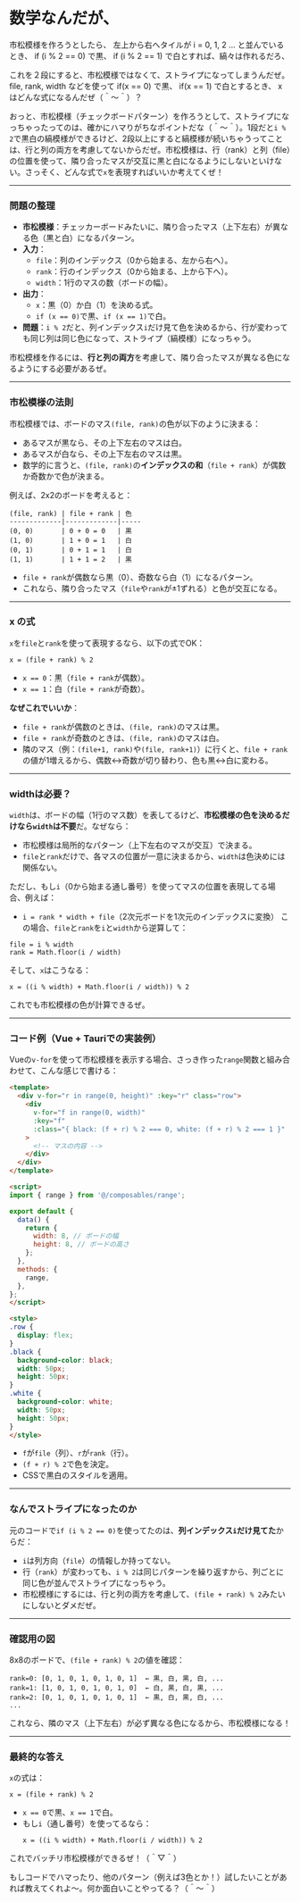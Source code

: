 # 数学なんだが、
市松模様を作ろうとしたら、
左上から右へタイルが i = 0, 1, 2 ... と並んでいるとき、
if (i % 2 == 0) で黒、
if (i % 2 == 1) で白とすれば、縞々は作れるだろ、

これを２段にすると、市松模様ではなくて、ストライプになってしまうんだぜ。
file, rank, width などを使って
if(x == 0) で黒、
if(x == 1) で白とするとき、 x はどんな式になるんだぜ（＾～＾）？




おっと、市松模様（チェックボードパターン）を作ろうとして、ストライプになっちゃったってのは、確かにハマりがちなポイントだな（＾～＾）。1段だと`i % 2`で黒白の縞模様ができるけど、2段以上にすると縞模様が続いちゃうってことは、行と列の両方を考慮してないからだぜ。市松模様は、行（rank）と列（file）の位置を使って、隣り合ったマスが交互に黒と白になるようにしないといけない。さっそく、どんな式で`x`を表現すればいいか考えてくぜ！

---

### **問題の整理**
- **市松模様**：チェッカーボードみたいに、隣り合ったマス（上下左右）が異なる色（黒と白）になるパターン。
- **入力**：
  - `file`：列のインデックス（0から始まる、左から右へ）。
  - `rank`：行のインデックス（0から始まる、上から下へ）。
  - `width`：1行のマスの数（ボードの幅）。
- **出力**：
  - `x`：黒（0）か白（1）を決める式。
  - `if (x == 0)`で黒、`if (x == 1)`で白。
- **問題**：`i % 2`だと、列インデックス`i`だけ見て色を決めるから、行が変わっても同じ列は同じ色になって、ストライプ（縞模様）になっちゃう。

市松模様を作るには、**行と列の両方**を考慮して、隣り合ったマスが異なる色になるようにする必要があるぜ。

---

### **市松模様の法則**
市松模様では、ボードのマス`(file, rank)`の色が以下のように決まる：
- あるマスが黒なら、その上下左右のマスは白。
- あるマスが白なら、その上下左右のマスは黒。
- 数学的に言うと、`(file, rank)`の**インデックスの和**（`file + rank`）が偶数か奇数かで色が決まる。

例えば、2x2のボードを考えると：
```
(file, rank) | file + rank | 色
-------------|-------------|-----
(0, 0)       | 0 + 0 = 0   | 黒
(1, 0)       | 1 + 0 = 1   | 白
(0, 1)       | 0 + 1 = 1   | 白
(1, 1)       | 1 + 1 = 2   | 黒
```
- `file + rank`が偶数なら黒（0）、奇数なら白（1）になるパターン。
- これなら、隣り合ったマス（`file`や`rank`が±1ずれる）と色が交互になる。

---

### **x の式**
`x`を`file`と`rank`を使って表現するなら、以下の式でOK：
```
x = (file + rank) % 2
```
- `x == 0`：黒（`file + rank`が偶数）。
- `x == 1`：白（`file + rank`が奇数）。

**なぜこれでいいか**：
- `file + rank`が偶数のときは、`(file, rank)`のマスは黒。
- `file + rank`が奇数のときは、`(file, rank)`のマスは白。
- 隣のマス（例：`(file+1, rank)`や`(file, rank+1)`）に行くと、`file + rank`の値が1増えるから、偶数↔奇数が切り替わり、色も黒↔白に変わる。

---

### **widthは必要？**
`width`は、ボードの幅（1行のマス数）を表してるけど、**市松模様の色を決めるだけなら`width`は不要**だ。なぜなら：
- 市松模様は局所的なパターン（上下左右のマスが交互）で決まる。
- `file`と`rank`だけで、各マスの位置が一意に決まるから、`width`は色決めには関係ない。

ただし、もし`i`（0から始まる通し番号）を使ってマスの位置を表現してる場合、例えば：
- `i = rank * width + file`（2次元ボードを1次元のインデックスに変換）
この場合、`file`と`rank`を`i`と`width`から逆算して：
```
file = i % width
rank = Math.floor(i / width)
```
そして、`x`はこうなる：
```
x = ((i % width) + Math.floor(i / width)) % 2
```
これでも市松模様の色が計算できるぜ。

---

### **コード例（Vue + Tauriでの実装例）**
Vueの`v-for`を使って市松模様を表示する場合、さっき作った`range`関数と組み合わせて、こんな感じで書ける：
```html
<template>
  <div v-for="r in range(0, height)" :key="r" class="row">
    <div
      v-for="f in range(0, width)"
      :key="f"
      :class="{ black: (f + r) % 2 === 0, white: (f + r) % 2 === 1 }"
    >
      <!-- マスの内容 -->
    </div>
  </div>
</template>

<script>
import { range } from '@/composables/range';

export default {
  data() {
    return {
      width: 8, // ボードの幅
      height: 8, // ボードの高さ
    };
  },
  methods: {
    range,
  },
};
</script>

<style>
.row {
  display: flex;
}
.black {
  background-color: black;
  width: 50px;
  height: 50px;
}
.white {
  background-color: white;
  width: 50px;
  height: 50px;
}
</style>
```
- `f`が`file`（列）、`r`が`rank`（行）。
- `(f + r) % 2`で色を決定。
- CSSで黒白のスタイルを適用。

---

### **なんでストライプになったのか**
元のコードで`if (i % 2 == 0)`を使ってたのは、**列インデックス`i`だけ見てた**からだ：
- `i`は列方向（`file`）の情報しか持ってない。
- 行（`rank`）が変わっても、`i % 2`は同じパターンを繰り返すから、列ごとに同じ色が並んでストライプになっちゃう。
- 市松模様にするには、行と列の両方を考慮して、`(file + rank) % 2`みたいにしないとダメだぜ。

---

### **確認用の図**
8x8のボードで、`(file + rank) % 2`の値を確認：
```
rank=0: [0, 1, 0, 1, 0, 1, 0, 1]  ← 黒, 白, 黒, 白, ...
rank=1: [1, 0, 1, 0, 1, 0, 1, 0]  ← 白, 黒, 白, 黒, ...
rank=2: [0, 1, 0, 1, 0, 1, 0, 1]  ← 黒, 白, 黒, 白, ...
...
```
これなら、隣のマス（上下左右）が必ず異なる色になるから、市松模様になる！

---

### **最終的な答え**
`x`の式は：
```
x = (file + rank) % 2
```
- `x == 0`で黒、`x == 1`で白。
- もし`i`（通し番号）を使ってるなら：
  ```
  x = ((i % width) + Math.floor(i / width)) % 2
  ```
これでバッチリ市松模様ができるぜ！（＾▽＾）

もしコードでハマったり、他のパターン（例えば3色とか！）試したいことがあれば教えてくれよ～。何か面白いことやってる？（＾～＾）
